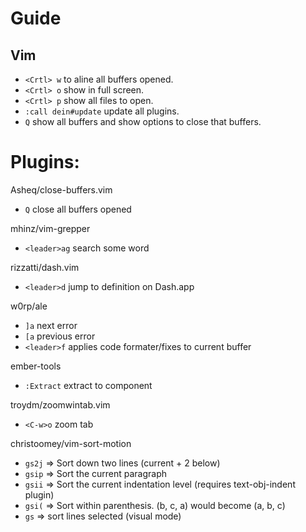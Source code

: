 # Guide

## Vim

- `<Crtl> w` to aline all buffers opened.
- `<Crtl> o` show in full screen.
- `<Crtl> p` show all files to open.
- `:call dein#update` update all plugins.
- `Q` show all buffers and show options to close that buffers.

# Plugins:

Asheq/close-buffers.vim

- `Q` close all buffers opened

mhinz/vim-grepper

- `<leader>ag` search some word

rizzatti/dash.vim

- `<leader>d` jump to definition on Dash.app

w0rp/ale

- `]a` next error
- `[a` previous error
- `<leader>f` applies code formater/fixes to current buffer

ember-tools

- `:Extract` extract to component

troydm/zoomwintab.vim

- `<C-w>o` zoom tab

christoomey/vim-sort-motion

- `gs2j` => Sort down two lines (current + 2 below)
- `gsip` => Sort the current paragraph
- `gsii` => Sort the current indentation level (requires text-obj-indent plugin)
- `gsi(` => Sort within parenthesis. (b, c, a) would become (a, b, c)
- `gs` => sort lines selected (visual mode)
